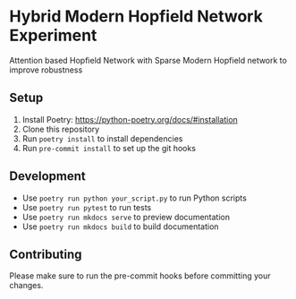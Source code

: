 # Hybrid Modern Hopfield Network Experiment
Attention based Hopfield Network with Sparse Modern Hopfield network to improve robustness

## Setup

1. Install Poetry: https://python-poetry.org/docs/#installation
2. Clone this repository
3. Run `poetry install` to install dependencies
4. Run `pre-commit install` to set up the git hooks

## Development

- Use `poetry run python your_script.py` to run Python scripts
- Use `poetry run pytest` to run tests
- Use `poetry run mkdocs serve` to preview documentation
- Use `poetry run mkdocs build` to build documentation

## Contributing

Please make sure to run the pre-commit hooks before committing your changes.
